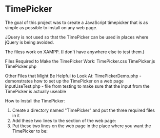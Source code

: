 # TimePicker
The goal of this project was to create a JavaScript timepicker that is as simple as possible to install on any web page.

JQuery is not used so that the TimePicker can be used in places where jQuery is being avoided.

The filess work on XAMPP.  (I don't have anywhere else to test them.)

Files Required to Make the TimePicker Work:
TimePicker.css
TimePicker.js
TimePicker.php

Other Files that Might Be Helpful to Look At:
TimePickerDemo.php  - demonstrates how to set up the TimePicker on a web page
inputUseTest.php - file from testing to make sure that the input from the TimePicker is actually useable

How to Install the TimePicker:
1.  Create a directory named "TimePicker" and put the three required files in it
2.  Add these two lines to the <head> section of the web page:
       <link href="TimePicker/TimePicker.css" rel="stylesheet">
       <script src="TimePicker/TimePicker.js"></script>
3.  Put these two lines on the web page in the place where you want the TimePicker to be:
       <div  id="timeBox" class="timeBox" onClick="displayPicker()"></div>  
       <?php include('TimePicker/TimePicker.php'); ?>